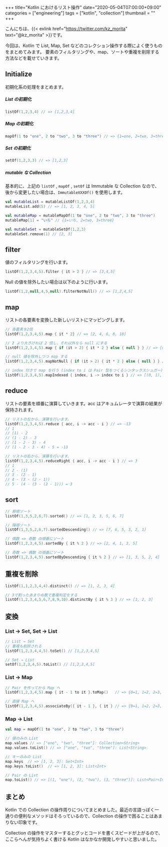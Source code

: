 +++
title="Kotlin におけるリスト操作"
date="2020-05-04T07:00:00+09:00"
categories = ["engineering"]
tags = ["kotlin", "collection"]
thumbnail = ""
+++

こんにちは、{{< exlink href="https://twitter.com/kz_morita" text="@kz_morita" >}}です。

今回は、Kotlin で List, Map, Set などのコレクション操作する際によく使うものをまとめてみます。
要素のフィルタリングや、map、ソートや重複を削除する方法などを載せていきます。

## Initialize

初期化系の処理をまとめます。

##### List の初期化

```kt
listOf(1,2,3,4) // => [1,2,3,4]
```

##### Map の初期化

```kt
mapOf(1 to "one", 2 to "two", 3 to "three") // => {1=one, 2=two, 3=three}
```

##### Set の初期化

```kt
setOf(1,2,3,3) // => [1,2,3]
```

##### mutable な Collection

基本的に、上記の `listOf` , `mapOf` , `setOf` は Immutable な Collection なので、後から変更したい場合は、`ImmutableXXXOf()` を使用します。

```kt
val mutableList = mutableListOf(1,2,3,4)
mutableList.add(5) // => [1, 2, 3, 4, 5]

val mutableMap = mutableMapOf(1 to "one", 2 to "two", 3 to "three")
mutableMap[1] = "いち" // {1=いち, 2=two, 3=three}

val mutableSet = mutableSetOf(1,2,3)
mutableSet.remove(1) // [2, 3]
```

## filter

値のフィルタリングを行います。

```kt
listOf(1,2,3,4,5).filter { it > 2 } // => [3,4,5]
```

Null の値を除外したい場合は以下のように行います。

```kt
listOf(1,2,null,4,5,null).filterNotNull() // => [1,2,4,5]
```

## map

リストの各要素を変換した新しいリストにマッピングします。

```kt
// 各要素を2倍
listOf(1,2,3,4,5).map { it * 2} // => [2, 4, 6, 8, 10]

// 2 より大きければ 2 倍し、それ以外なら null にする
listOf(1,2,3,4,5).map { if (it > 2) { it * 2 } else { null } } // => [null, null, 6, 8, 10]

// null 値を除外しつつ map する
listOf(1,2,3,4,5).mapNotNull { if (it > 2) { it * 2 } else { null } } // => [6, 8, 10]

// index 付きで map を行う (index to i は Pair 型をつくるシンタックスシュガー)
listOf(1,2,3,4,5).mapIndexed { index, i -> index to i } // => [(0, 1), (1, 2), (2, 3), (3, 4), (4, 5)]
```

## reduce

リストの要素を順番に演算していきます。acc はアキュムレータで演算の結果が保持されます。

```kt
// リストの左から、演算を行います。
listOf(1,2,3,4,5).reduce { acc, i -> acc - i } // => -13
// 1
// (1) - 2
// (1 - 2) - 3
// (1 - 2 - 3) - 4
// (1 - 2 - 3 - 4) - 5 = -13

// リストの右から、演算を行います。
listOf(1,2,3,4,5).reduceRight { acc, i -> acc - i } // => 3
// 1
// 2 - (1)
// 3 - (2 - 1)
// 4 - (3 - (2 - 1))
// 5 - (4 - (3 - (2 - 1))) = 3
```

## sort

```kt
// 昇順ソート
listOf(1,3,5,2,6,7).sorted() // => [1, 2, 3, 5, 6, 7]

// 降順ソート
listOf(1,3,5,2,6,7).sortedDescending() // => [7, 6, 5, 3, 2, 1]

// 偶数 => 奇数 の順番にソート
listOf(1,2,3,4,5).sortedBy { it % 2 } // => [2, 4, 1, 3, 5]

// 奇数 => 偶数 の順番にソート
listOf(1,2,3,4,5).sortedByDescending { it % 2 } // => [1, 3, 5, 2, 4]
```

## 重複を削除

```kt
listOf(1,1,2,3,4,4).distinct() // => [1, 2, 3, 4]

// 3で割ったあまりの数で重複判定をする
listOf(1,2,3,4,5,6,7,8,9,10).distinctBy { it % 3 } // => [1, 2, 3]
```

## 変換

### List → Set, Set → List

```kt
// List → Set
// 重複も削除される
listOf(1,2,3,4,4,5).toSet() // [1,2,3,4,5]

// Set → List
setOf(1,2,3,4,5).toList() // [1,2,3,4,5]
```

### List → Map

```kt
// Pair を作ってから Map へ
listOf(1,2,3,4,5).map { it - 1 to it }.toMap()   // => {0=1, 1=2, 2=3, 3=4, 4=5}

// 直接 Map へ
listOf(1,2,3,4,5).associateBy({ it - 1 }, { it } // => {0=1, 1=2, 2=3, 3=4, 4=5}
```

### Map → List

```kt
val map = mapOf(1 to "one", 2 to "two", 3 to "three")

// 値のみの List
map.values // => ["one", "two", "three"]: Collection<String>
map.values.toList() // => ["one", "two", "three"]: List<String>

// キーのみの List
map.keys  // => [1, 2, 3]: Set<Int>
map.keys.toList()  // => [1, 2, 3]: List<Int>

// Pair の List
map.toList() // => [(1, "one"), (2, "two"), (3, "three")]: List<Pair<Int, String>>
```

## まとめ

Kotlin での Collection の操作周りについてまとめました。最近の言語っぽく一通りの便利なメソッドはそろっているので、Collection の操作で困ることはあまりない印象です。

Collection の操作をマスターするとグッとコードを書くスピードが上がるので、ここらへんが気持ちよく書ける Kotlin はなかなか開発しやすいと思いました。
